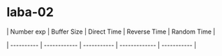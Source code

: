 # laba-02

| Number exp  | Buffer Size  |  Direct Time | Reverse Time  | Random Time |

| ----------  | ------------ |  ----------- | ------------- | ----------- |
